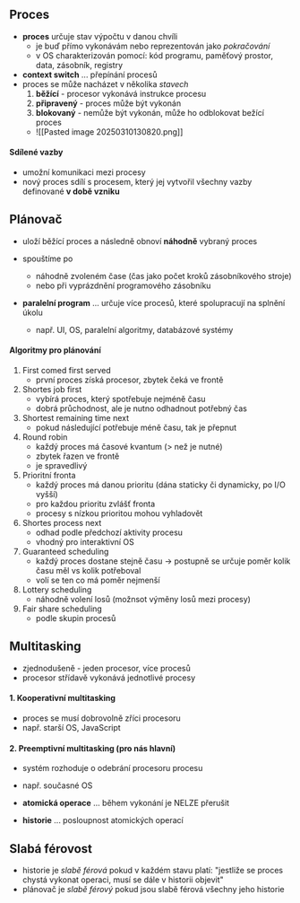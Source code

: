 ## Proces
- **proces** určuje stav výpočtu v danou chvíli
	- je buď přímo vykonávám nebo reprezentován jako *pokračování*
	- v OS charakterizován pomocí: kód programu, paměťový prostor, data, zásobník, registry
- **context switch** ... přepínání procesů
- proces se může nacházet v několika *stavech*
	1) **běžící** - procesor vykonává instrukce procesu
	2) **připravený** - proces může být vykonán
	3) **blokovaný** - nemůže být vykonán, může ho odblokovat bežící proces
	- ![[Pasted image 20250310130820.png]]
#### Sdílené vazby
- umožní komunikaci mezi procesy
- nový proces sdílí s procesem, který jej vytvořil všechny vazby definované **v době vzniku**
## Plánovač
- uloží běžící proces a následně obnoví **náhodně** vybraný proces
- spouštíme po
	- náhodně zvoleném čase (čas jako počet kroků zásobníkového stroje)
	- nebo při vyprázdnění programového zásobníku

- **paralelní program** ... určuje více procesů, které spolupracují na splnění úkolu
	- např. UI, OS, paralelní algoritmy, databázové systémy
#### Algoritmy pro plánování
1) First comed first served
	- první proces získá procesor, zbytek čeká ve frontě
2) Shortes job first
	- vybírá proces, který spotřebuje nejméně času
	- dobrá průchodnost, ale je nutno odhadnout potřebný čas
3) Shortest remaining time next
	- pokud následující potřebuje méně času, tak je přepnut
4) Round robin
	- každý proces má časové kvantum (> než je nutné)
	- zbytek řazen ve frontě
	- je spravedlivý
5) Prioritní fronta
	- každý proces má danou prioritu (dána staticky či dynamicky, po I/O vyšší)
	- pro každou prioritu zvlášť fronta
	- procesy s nízkou prioritou mohou vyhladovět
6) Shortes process next
	- odhad podle předchozí aktivity procesu
	- vhodný pro interaktivní OS
7) Guaranteed scheduling
	- každý proces dostane stejně času -> postupně se určuje poměr kolik času měl vs kolik potřeboval
	- volí se ten co má poměr nejmenší
8) Lottery scheduling
	- náhodně volení losů (možnsot výměny losů mezi procesy)
9) Fair share scheduling
	- podle skupin procesů
## Multitasking
- zjednodušeně - jeden procesor, více procesů
- procesor střídavě vykonává jednotlivé procesy
#### 1. Kooperativní multitasking
- proces se musí dobrovolně zříci procesoru
- např. starší OS, JavaScript
#### 2. Preemptivní multitasking (pro nás hlavní)
- systém rozhoduje o odebrání procesoru procesu
- např. současné OS

- **atomická operace** ... během vykonání je NELZE přerušit
- **historie** ... posloupnost atomických operací
## Slabá férovost
- historie je *slabě férová* pokud v každém stavu platí: "jestliže se proces chystá vykonat operaci, musí se dále v historii objevit"
- plánovač je *slabě férový* pokud jsou slabě férová všechny jeho historie
